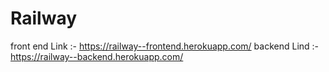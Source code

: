 # Railway

front end Link :- https://railway--frontend.herokuapp.com/
backend Lind :- https://railway--backend.herokuapp.com/